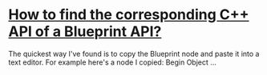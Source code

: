 # [How to find the corresponding C++ API of a Blueprint API?](https://forums.unrealengine.com/t/how-to-find-the-corresponding-c-api-of-a-blueprint-api/470759)

The quickest way I've found is to copy the Blueprint node and paste it into a text editor. For example here's a node I copied: Begin Object ...